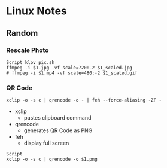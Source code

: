 # Linux Notes

## Random

### Rescale Photo
```
Script klov_pic.sh
ffmpeg -i $1.jpg -vf scale=720:-2 $1_scaled.jpg
# ffmpeg -i $1.mp4 -vf scale=480:-2 $1_scaled.gif
```

### QR Code
```
xclip -o -s c | qrencode -o - | feh --force-aliasing -ZF -
```

- xclip
    - pastes clipboard command
- qrencode
    - generates QR Code as PNG
- feh
    - display full screen

```
Script
xclip -o -s c | qrencode -o $1.png
```